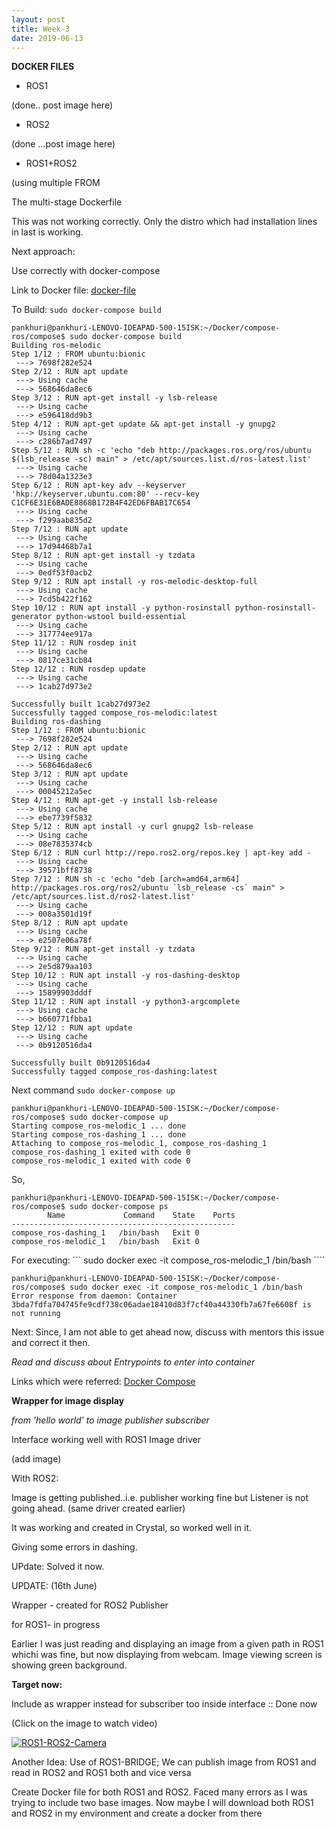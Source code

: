 ```yaml
---
layout: post
title: Week-3
date: 2019-06-13
---
```

**DOCKER FILES**

* ROS1

(done.. post image here)

* ROS2

(done ...post image here)

* ROS1+ROS2

(using multiple FROM 

The multi-stage Dockerfile

This was not working correctly. Only the distro which had installation lines in last is working.

Next approach:

Use correctly with docker-compose

Link to Docker file: [docker-file](https://github.com/TheRoboticsClub/colab-gsoc2019-Pankhuri_Vanjani/tree/master/Dockerfiles)



To Build: ```sudo docker-compose build```

```
pankhuri@pankhuri-LENOVO-IDEAPAD-500-15ISK:~/Docker/compose-ros/compose$ sudo docker-compose build
Building ros-melodic
Step 1/12 : FROM ubuntu:bionic
 ---> 7698f282e524
Step 2/12 : RUN apt update
 ---> Using cache
 ---> 568646da8ec6
Step 3/12 : RUN apt-get install -y lsb-release
 ---> Using cache
 ---> e596418dd9b3
Step 4/12 : RUN apt-get update && apt-get install -y gnupg2
 ---> Using cache
 ---> c286b7ad7497
Step 5/12 : RUN sh -c 'echo "deb http://packages.ros.org/ros/ubuntu $(lsb_release -sc) main" > /etc/apt/sources.list.d/ros-latest.list'
 ---> Using cache
 ---> 78d04a1323e3
Step 6/12 : RUN apt-key adv --keyserver 'hkp://keyserver.ubuntu.com:80' --recv-key C1CF6E31E6BADE8868B172B4F42ED6FBAB17C654
 ---> Using cache
 ---> f299aab835d2
Step 7/12 : RUN apt update
 ---> Using cache
 ---> 17d94468b7a1
Step 8/12 : RUN apt-get install -y tzdata
 ---> Using cache
 ---> 0edf53f0acb2
Step 9/12 : RUN apt install -y ros-melodic-desktop-full
 ---> Using cache
 ---> 7cd5b422f162
Step 10/12 : RUN apt install -y python-rosinstall python-rosinstall-generator python-wstool build-essential
 ---> Using cache
 ---> 317774ee917a
Step 11/12 : RUN rosdep init
 ---> Using cache
 ---> 0817ce31cb84
Step 12/12 : RUN rosdep update
 ---> Using cache
 ---> 1cab27d973e2

Successfully built 1cab27d973e2
Successfully tagged compose_ros-melodic:latest
Building ros-dashing
Step 1/12 : FROM ubuntu:bionic
 ---> 7698f282e524
Step 2/12 : RUN apt update
 ---> Using cache
 ---> 568646da8ec6
Step 3/12 : RUN apt update
 ---> Using cache
 ---> 00045212a5ec
Step 4/12 : RUN apt-get -y install lsb-release
 ---> Using cache
 ---> ebe7739f5832
Step 5/12 : RUN apt install -y curl gnupg2 lsb-release
 ---> Using cache
 ---> 08e7835374cb
Step 6/12 : RUN curl http://repo.ros2.org/repos.key | apt-key add -
 ---> Using cache
 ---> 39571bff8738
Step 7/12 : RUN sh -c 'echo "deb [arch=amd64,arm64] http://packages.ros.org/ros2/ubuntu `lsb_release -cs` main" > /etc/apt/sources.list.d/ros2-latest.list'
 ---> Using cache
 ---> 008a3501d19f
Step 8/12 : RUN apt update
 ---> Using cache
 ---> e2507e06a78f
Step 9/12 : RUN apt-get install -y tzdata
 ---> Using cache
 ---> 2e5d879aa103
Step 10/12 : RUN apt install -y ros-dashing-desktop
 ---> Using cache
 ---> 15899903dddf
Step 11/12 : RUN apt install -y python3-argcomplete
 ---> Using cache
 ---> b660771fbba1
Step 12/12 : RUN apt update
 ---> Using cache
 ---> 0b9120516da4

Successfully built 0b9120516da4
Successfully tagged compose_ros-dashing:latest

```
Next command ```sudo docker-compose up ```

```
pankhuri@pankhuri-LENOVO-IDEAPAD-500-15ISK:~/Docker/compose-ros/compose$ sudo docker-compose up
Starting compose_ros-melodic_1 ... done
Starting compose_ros-dashing_1 ... done
Attaching to compose_ros-melodic_1, compose_ros-dashing_1
compose_ros-dashing_1 exited with code 0
compose_ros-melodic_1 exited with code 0

```
So, 


```
pankhuri@pankhuri-LENOVO-IDEAPAD-500-15ISK:~/Docker/compose-ros/compose$ sudo docker-compose ps
        Name             Command    State    Ports
--------------------------------------------------
compose_ros-dashing_1   /bin/bash   Exit 0        
compose_ros-melodic_1   /bin/bash   Exit 0  
```
For executing: ``` sudo docker exec -it compose_ros-melodic_1 /bin/bash ````

```
pankhuri@pankhuri-LENOVO-IDEAPAD-500-15ISK:~/Docker/compose-ros/compose$ sudo docker exec -it compose_ros-melodic_1 /bin/bash
Error response from daemon: Container 3bda7fdfa704745fe9cdf738c06adae18410d83f7cf40a44330fb7a67fe6608f is not running
```
Next: Since, I am not able to get ahead now, discuss with mentors this issue and correct it then. 

*Read and discuss about Entrypoints to enter into container*

Links which were referred: [Docker Compose](https://www.linux.org/threads/docker-compose.23562/?fbclid=IwAR2k5OB6GzXVAHoxhuTZrde8Bqh5W8kDDMs7DMoZ-uknVxd66NKDvXO8RcY)


**Wrapper for image display**

*from 'hello world' to image publisher subscriber*

Interface working well with ROS1 Image driver

(add image)

With ROS2:

Image is getting published..i.e. publisher working fine but Listener is not going ahead. (same driver created earlier)

It was working and created in Crystal, so worked well in it.

Giving some errors in dashing.

UPdate: Solved it now.

UPDATE: (16th June)

Wrapper - created for ROS2 Publisher

for ROS1- in progress

Earlier I was just reading and displaying an image from a given path in ROS1 whichi was fine, but now displaying from webcam. Image viewing screen is showing green background.  

**Target now:**

Include as wrapper instead for subscriber too inside interface :: Done now

  (Click on the image to watch video)
 
 [![ROS1-ROS2-Camera](http://img.youtube.com/vi/0QGvgdslvIU/0.jpg)](http://www.youtube.com/watch?v=0QGvgdslvIU "Image-display")
 


Another Idea: Use of ROS1-BRIDGE; We can publish image from ROS1 and read in ROS2 and ROS1 both and vice versa

Create Docker file for both ROS1 and ROS2.
Faced many errors as I was trying to include two base images. Now maybe I will download both ROS1 and ROS2 in my environment and create a docker from there

